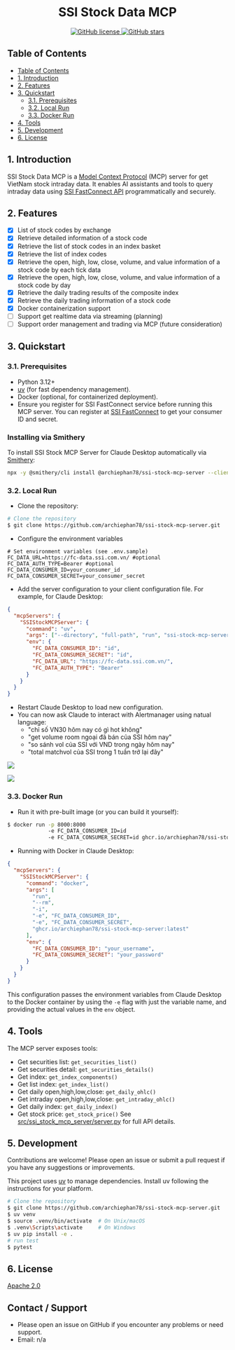 <div align="center">
    <h1>SSI Stock Data MCP </h1>
    <p>
        <a href="https://github.com/archiephan78/ssi-stock-mcp-server/blob/main/LICENSE">
            <img alt="GitHub license" src="https://img.shields.io/github/license/archiephan78/ssi-stock-mcp-server?style=for-the-badge">
        </a>
    <a href="https://github.com/archiephan78/ssi-stock-mcp-server/stargazers">
        <img alt="GitHub stars" src="https://img.shields.io/github/stars/archiephan78/ssi-stock-mcp-server?style=for-the-badge">
    </a>
</div>

## Table of Contents
- [Table of Contents](#table-of-contents)
- [1. Introduction](#1-introduction)
- [2. Features](#2-features)
- [3. Quickstart](#3-quickstart)
  - [3.1. Prerequisites](#31-prerequisites)
  - [3.2. Local Run](#32-local-run)
  - [3.3. Docker Run](#33-docker-run)
- [4. Tools](#4-tools)
- [5. Development](#5-development)
- [6. License](#6-license)

## 1. Introduction

SSI Stock Data MCP is a [Model Context Protocol](https://modelcontextprotocol.io/) (MCP) server for get  VietNam stock intraday data. It enables AI assistants and tools to query intraday data using [SSI FastConnect API](https://guide.ssi.com.vn/ssi-products/tieng-viet/fastconnect-data) programmatically and securely.

## 2. Features

- [x] List of stock codes by exchange
- [x] Retrieve detailed information of a stock code
- [x] Retrieve the list of stock codes in an index basket
- [x] Retrieve the list of index codes
- [x] Retrieve the open, high, low, close, volume, and value information of a stock code by each tick data
- [x] Retrieve the open, high, low, close, volume, and value information of a stock code by day
- [x] Retrieve the daily trading results of the composite index
- [x] Retrieve the daily trading information of a stock code
- [x] Docker containerization support
- [ ] Support get realtime data via streaming (planning)
- [ ] Support order management and trading via MCP (future consideration)

## 3. Quickstart

### 3.1. Prerequisites

- Python 3.12+
- [uv](https://github.com/astral-sh/uv) (for fast dependency management).
- Docker (optional, for containerized deployment).
- Ensure you register for SSI FastConnect service before running this MCP server. You can register at [SSI FastConnect](https://guide.ssi.com.vn/ssi-products/tieng-viet/dang-ky-dich-vu) to get your consumer ID and secret.

### Installing via Smithery

To install SSI Stock MCP Server for Claude Desktop automatically via [Smithery](https://smithery.ai/server/@archiephan78/ssi-stock-mcp-server):

```bash
npx -y @smithery/cli install @archiephan78/ssi-stock-mcp-server --client claude
```

### 3.2. Local Run

- Clone the repository:

```bash
# Clone the repository
$ git clone https://github.com/archiephan78/ssi-stock-mcp-server.git
```

- Configure the environment variables 

```shell
# Set environment variables (see .env.sample)
FC_DATA_URL=https://fc-data.ssi.com.vn/ #optional
FC_DATA_AUTH_TYPE=Bearer #optional
FC_DATA_CONSUMER_ID=your_consumer_id 
FC_DATA_CONSUMER_SECRET=your_consumer_secret  
```

- Add the server configuration to your client configuration file. For example, for Claude Desktop:

```json
{
  "mcpServers": {
    "SSIStockMCPServer": {
      "command": "uv",
      "args": ["--directory", "full-path", "run", "ssi-stock-mcp-server"],
      "env": {
        "FC_DATA_CONSUMER_ID": "id",
        "FC_DATA_CONSUMER_SECRET": "id",
        "FC_DATA_URL": "https://fc-data.ssi.com.vn/",
        "FC_DATA_AUTH_TYPE": "Bearer"
      }
    }
  }
}
```

- Restart Claude Desktop to load new configuration.
- You can now ask Claude to interact with Alertmanager using natual language:
  - "chỉ số VN30 hôm nay có gì hot không"
  - "get volume room ngoại đã bán của SSI hôm nay"
  - "so sánh vol của SSI với VND trong ngày hôm nay"
  - "total matchvol của SSI trong 1 tuần trở lại đây"

![](./images/image-1.png)

![](./images/image-2.png)

### 3.3. Docker Run

- Run it with pre-built image (or you can build it yourself):

```bash
$ docker run -p 8000:8000 
             -e FC_DATA_CONSUMER_ID=id 
             -e FC_DATA_CONSUMER_SECRET=id ghcr.io/archiephan78/ssi-stock-mcp-server
```

- Running with Docker in Claude Desktop:

```json
{
  "mcpServers": {
    "SSIStockMCPServer": {
      "command": "docker",
      "args": [
        "run",
        "--rm",
        "-i",
        "-e", "FC_DATA_CONSUMER_ID",
        "-e", "FC_DATA_CONSUMER_SECRET",
        "ghcr.io/archiephan78/ssi-stock-mcp-server:latest"
      ],
      "env": {
        "FC_DATA_CONSUMER_ID": "your_username",
        "FC_DATA_CONSUMER_SECRET": "your_password"
      }
    }
  }
}
```

This configuration passes the environment variables from Claude Desktop to the Docker container by using the `-e` flag with just the variable name, and providing the actual values in the `env` object.

## 4. Tools

The MCP server exposes tools:
- Get securities list: `get_securities_list()`
- Get securities detail: `get_securities_details()`
- Get index: `get_index_components()`
- Get list index: `get_index_list()`
- Get daily open,high,low,close: `get_daily_ohlc()`
- Get intraday open,high,low,close: `get_intraday_ohlc()`
- Get daily index: `get_daily_index()`
- Get stock price: `get_stock_price()`
See [src/ssi_stock_mcp_server/server.py](src/ssi_stock_mcp_server/server.py) for full API details.

## 5. Development

Contributions are welcome! Please open an issue or submit a pull request if you have any suggestions or improvements.

This project uses [uv](https://github.com/astral-sh/uv) to manage dependencies. Install uv following the instructions for your platform.

```bash
# Clone the repository
$ git clone https://github.com/archiephan78/ssi-stock-mcp-server.git
$ uv venv
$ source .venv/bin/activate  # On Unix/macOS
$ .venv\Scripts\activate     # On Windows
$ uv pip install -e .
# run test
$ pytest
```

## 6. License

[Apache 2.0](LICENSE)

## Contact / Support

- Please open an issue on GitHub if you encounter any problems or need support.
- Email: n/a

